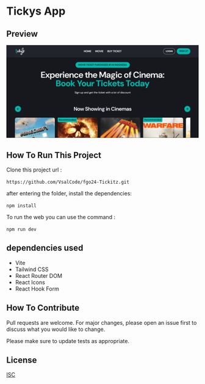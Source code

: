 # Tickys App

<!-- This project is a Movie Ticket project -->

## Preview

![Preview](./src/assets/images/preview.png)

## How To Run This Project

Clone this project url :

``` https://github.com/VsalCode/fgo24-Tickitz.git ```

after entering the folder, install the dependencies:

```npm install```

To run the web you can use the command :

```npm run dev```

##  dependencies used
- Vite
- Tailwind CSS
- React Router DOM
- React Icons
- React Hook Form

## How To Contribute

Pull requests are welcome. For major changes, please open an issue first to discuss what you would like to change.

Please make sure to update tests as appropriate.

## License

[ISC](https://opensource.org/license/isc-license-txt)
